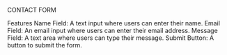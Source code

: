 CONTACT FORM

Features
Name Field: A text input where users can enter their name.
Email Field: An email input where users can enter their email address.
Message Field: A text area where users can type their message.
Submit Button: A button to submit the form.
